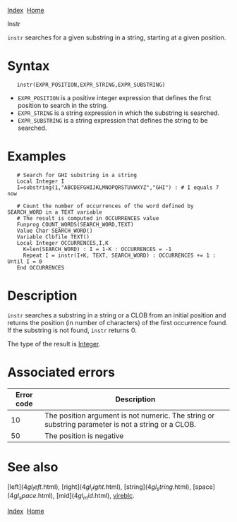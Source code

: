 [Index](index.html)  [Home](getting-started_home.html)

Instr

`instr` searches for a given substring in a string, starting at a given position.

# Syntax

```
   instr(EXPR_POSITION,EXPR_STRING,EXPR_SUBSTRING)
```

* `EXPR_POSITION` is a positive integer expression that defines the first position to search in the string.
* `EXPR_STRING` is a string expression in which the substring is searched.
* `EXPR_SUBSTRING` is a string expression that defines the string to be searched.

# Examples

```
   # Search for GHI substring in a string
   Local Integer I
   I=substring(1,"ABCDEFGHIJKLMNOPQRSTUVWXYZ","GHI") : # I equals 7 now

   # Count the number of occurrences of the word defined by SEARCH_WORD in a TEXT variable
   # The result is computed in OCCURRENCES value
   Funprog COUNT_WORDS(SEARCH_WORD,TEXT)
   Value Char SEARCH_WORD()
   Variable Clbfile TEXT()
   Local Integer OCCURRENCES,I,K
     K=len(SEARCH_WORD) : I = 1-K : OCCURRENCES = -1
     Repeat I = instr(I+K, TEXT, SEARCH_WORD) : OCCURRENCES += 1 : Until I = 0
   End OCCURRENCES
```

# Description

`instr` searches a substring in a string or a CLOB from an initial position and returns the position (in number of characters) of the first occurrence found. If the substring is not found, `instr` returns 0.

The type of the result is [Integer](4gl_integer.html).

# Associated errors

| Error code | Description |
| --- | --- |
| 10 | The position argument is not numeric. The string or substring parameter is not a string or a CLOB. |
| 50 | The position is negative |

# See also

[left$](4gl_left$.html), [right$](4gl_right$.html), [string$](4gl_string$.html), [space$](4gl_space$.html), [mid$](4gl_mid$.html), [vireblc](4gl_vireblc.html).

  

[Index](index.html)  [Home](getting-started_home.html)